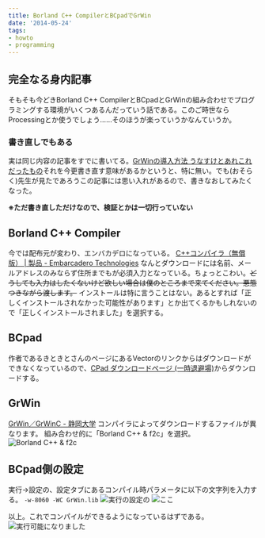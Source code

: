 ```yaml
---
title: Borland C++ CompilerとBCpadでGrWin
date: '2014-05-24'
tags:
- howto
- programming
---
```


## 完全なる身内記事

そもそも今どきBorland C++ CompilerとBCpadとGrWinの組み合わせでプログラミングする環境がいくつあるんだっていう話である。このご時世ならProcessingとか使うでしょう……そのほうが楽っていうかなんていうか。

### 書き直しでもある

実は同じ内容の記事をすでに書いてる。[GrWinの導入方法 うなすけとあれこれだったもの](http://d.hatena.ne.jp/yu_suke1994/20111026/1319631198)それを今更書き直す意味があるかというと、特に無い。でも(おそらく)先生が見たであろうこの記事には思い入れがあるので、書きなおしてみたくなった。

__※ただ書き直しただけなので、検証とかは一切行っていない__

## Borland C++ Compiler

今では配布元が変わり、エンバカデロになっている。
[C++コンパイラ（無償版） | 製品 - Embarcadero Technologies](http://www.embarcadero.com/jp/products/cbuilder/free-compiler)
なんとダウンロードには名前、メールアドレスのみならず住所までもが必須入力となっている。ちょっとこわい。~~どうしても入力はしたくないけど欲しい場合は僕のところまで来てください。悪態つきながら渡します。~~
インストールは特に言うことはない。あるとすれば「正しくインストールされなかった可能性があります」とか出てくるかもしれないので「正しくインストールされました」を選択する。

## BCpad

作者であるきときとさんのページにあるVectorのリンクからはダウンロードができなくなっているので、<a href="http://cpad.michikusa.jp/" target="_blank">CPad ダウンロードページ (一時退避場)</a>からダウンロードする。

## GrWin

[GrWin／GrWinC - 静岡大学](http://spdg1.sci.shizuoka.ac.jp/grwinlib/)
コンパイラによってダウンロードするファイルが異なります。
組み合わせ的に「Borland C++ & f2c」を選択。
![Borland C++ & f2c](grwin-01.png)

## BCpad側の設定

実行→設定の、設定タブにあるコンパイル時パラメータに以下の文字列を入力する。
`-w-8060 -WC GrWin.lib`
![実行の設定の](grwin-02.png)
![ここ](grwin-03.png)

以上。これでコンパイルができるようになっているはずである。
![実行可能になりました](grwin-04.png)
